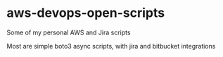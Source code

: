 # aws-devops-open-scripts
Some of my personal AWS and Jira scripts

Most are simple boto3 async scripts, with jira and bitbucket integrations
